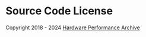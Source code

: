 [GROUP_ACCOUNT]: https://github.com/HardwarePerformanceArchive

# Source Code License
Copyright 2018 - 2024 [Hardware Performance Archive][GROUP_ACCOUNT]